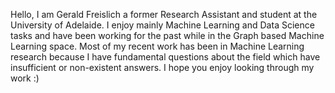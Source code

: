 Hello, I am Gerald Freislich a former Research Assistant and student at the University of Adelaide.
I enjoy mainly Machine Learning and Data Science tasks and have been working for the past while in the Graph based Machine Learning space.
Most of my recent work has been in Machine Learning research because I have fundamental questions about the field which have insufficient or non-existent answers.
I hope you enjoy looking through my work :)
